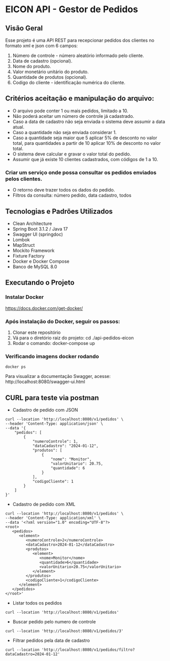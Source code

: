 # EICON API - Gestor de Pedidos

## Visão Geral
Esse projeto é uma API REST para recepcionar pedidos dos clientes no formato xml e json com 6 campos:
1. Número de controle - número aleatório informado pelo cliente.
2. Data de cadastro (opcional).
3. Nome do produto.
4. Valor monetário unitário do produto.
5. Quantidade de produtos (opcional).
6. Codigo do cliente - identificação numérica do cliente.

## Critérios aceitação e manipulação do arquivo:
* O arquivo pode conter 1 ou mais pedidos, limitado a 10.
* Não poderá aceitar um número de controle já cadastrado.
* Caso a data de cadastro não seja enviada o sistema deve assumir a data atual.
* Caso a quantidade não seja enviada considerar 1.
* Caso a quantidade seja maior que 5 aplicar 5% de desconto no valor total, para quantidades a partir de 10 aplicar 10% de desconto no valor total.
* O sistema deve calcular e gravar o valor total do pedido.
* Assumir que já existe 10 clientes cadastrados, com códigos de 1 a 10.

### Criar um serviço onde possa consultar os pedidos enviados pelos clientes.
* O retorno deve trazer todos os dados do pedido.
* Filtros da consulta: número pedido, data cadastro, todos

## Tecnologias e Padrões Utilizados

* Clean Architecture
* Spring Boot 3.1.2 / Java 17
* Swagger UI (springdoc)
* Lombok
* MapStruct
* Mockito Framework
* Fixture Factory
* Docker e Docker Compose
* Banco de MySQL 8.0

## Executando o Projeto

### Instalar Docker
https://docs.docker.com/get-docker/

### Após instalação do Docker, seguir os passos:
1. Clonar este repositório
2. Vá para o diretório raiz do projeto: cd ./api-pedidos-eicon
3. Rodar o comando: docker-compose up

### Verificando imagens docker rodando
```
docker ps
```
Para visualizar a documentação Swagger, acesse: http://localhost:8080/swagger-ui.html

## CURL para teste via postman

* Cadastro de pedido com JSON
```
curl --location 'http://localhost:8080/v1/pedidos' \
--header 'Content-Type: application/json' \
--data '{
    "pedidos": [
        {
            "numeroControle": 1,
            "dataCadastro": "2024-01-12",
            "produtos": [
                {
                    "nome": "Monitor",
                    "valorUnitario": 20.75,
                    "quantidade": 6
                }
            ],
            "codigoCliente": 1
        }
    ]
}'
```

* Cadastro de pedido com XML
```
curl --location 'http://localhost:8080/v1/pedidos' \
--header 'Content-Type: application/xml' \
--data '<?xml version="1.0" encoding="UTF-8"?>
<root>
   <pedidos>
      <element>
         <numeroControle>2</numeroControle>     
         <dataCadastro>2024-01-12</dataCadastro>         
         <produtos>
            <element>
               <nome>Monitor</nome>
               <quantidade>6</quantidade>
               <valorUnitario>20.75</valorUnitario>
            </element>
         </produtos>
         <codigoCliente>1</codigoCliente>
      </element>
   </pedidos>
</root>'
```

* Listar todos os pedidos
```
curl --location 'http://localhost:8080/v1/pedidos'
```

* Buscar pedido pelo numero de controle
```
curl --location 'http://localhost:8080/v1/pedidos/3'
```

* Filtrar pedidos pela data de cadastro
```
curl --location 'http://localhost:8080/v1/pedidos/filtro?dataCadastro=2024-01-12'
```